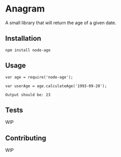 Anagram
=========

A small library that will return the age of a given date.
## Installation

  `npm install node-age`

## Usage

    var age = require('node-age');

    var userAge = age.calculateAge('1993-09-20');

    Output should be: 23

## Tests

  WIP

## Contributing

  WIP
